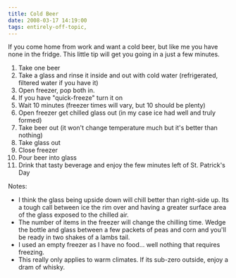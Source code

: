 ```yaml
---
title: Cold Beer
date: 2008-03-17 14:19:00
tags: entirely-off-topic, 
---
```

If you come home from work and want a cold beer, but like me you have none in the fridge. This little tip will get you going in a just a few minutes.

 1. Take one beer
 1. Take a glass and rinse it inside and out with cold water (<span class="blsp-spelling-corrected" id="SPELLING_ERROR_0">refrigerated</span>, filtered water if you have it)
 1. Open freezer, pop both in.
 1. If you have "quick-freeze" turn it on
 1. Wait 10 minutes (freezer times will vary, but 10 should be plenty)
 1. Open freezer get chilled glass out (in my case ice had well and truly formed)
 1. Take beer out (it won't change <span class="blsp-spelling-corrected" id="SPELLING_ERROR_1">temperature</span> much but it's better than nothing)
 1. Take glass out
 1. Close freezer
 1. Pour beer into glass
 1. Drink that tasty beverage and enjoy the few minutes left of St. <span class="blsp-spelling-error" id="SPELLING_ERROR_2">Patrick's</span> Day</ol>

 Notes:

 - I think the glass being upside down will chill better than <span class="blsp-spelling-corrected" id="SPELLING_ERROR_3">right-side</span> up. Its a tough call between ice the rim over and having a greater surface area of the glass exposed to the chilled air.
 - The number of items in the freezer will change the chilling time. Wedge the bottle and glass between a few packets of peas and corn and you'll be ready in two shakes of a lambs tail.
 - I used an empty freezer as I have no food... well nothing that requires freezing.
 - This really only applies to warm climates. If its sub-zero outside, enjoy a dram of whisky.